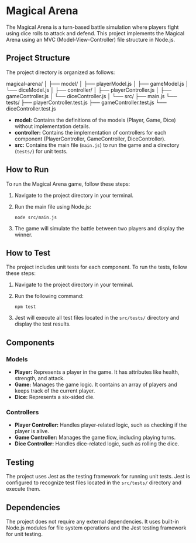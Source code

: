 # Magical Arena

The Magical Arena is a turn-based battle simulation where players fight using dice rolls to attack and defend. This project implements the Magical Arena using an MVC (Model-View-Controller) file structure in Node.js.

## Project Structure

The project directory is organized as follows:

magical-arena/
│
├── model/
│ ├── playerModel.js
│ ├── gameModel.js
│ └── diceModel.js
│
├── controller/
│ ├── playerController.js
│ ├── gameController.js
│ └── diceController.js
│
└── src/
├── main.js
└── tests/
├── playerController.test.js
├── gameController.test.js
└── diceController.test.js



- **model:** Contains the definitions of the models (Player, Game, Dice) without implementation details.
- **controller:** Contains the implementation of controllers for each component (PlayerController, GameController, DiceController).
- **src:** Contains the main file (`main.js`) to run the game and a directory (`tests/`) for unit tests.

## How to Run

To run the Magical Arena game, follow these steps:

1. Navigate to the project directory in your terminal.
2. Run the main file using Node.js:

    ```
    node src/main.js
    ```

3. The game will simulate the battle between two players and display the winner.

## How to Test

The project includes unit tests for each component. To run the tests, follow these steps:

1. Navigate to the project directory in your terminal.
2. Run the following command:

    ```
    npm test
    ```

3. Jest will execute all test files located in the `src/tests/` directory and display the test results.

## Components

### Models

- **Player:** Represents a player in the game. It has attributes like health, strength, and attack.
- **Game:** Manages the game logic. It contains an array of players and keeps track of the current player.
- **Dice:** Represents a six-sided die.

### Controllers

- **Player Controller:** Handles player-related logic, such as checking if the player is alive.
- **Game Controller:** Manages the game flow, including playing turns.
- **Dice Controller:** Handles dice-related logic, such as rolling the dice.

## Testing

The project uses Jest as the testing framework for running unit tests. Jest is configured to recognize test files located in the `src/tests/` directory and execute them.

## Dependencies

The project does not require any external dependencies. It uses built-in Node.js modules for file system operations and the Jest testing framework for unit testing.

